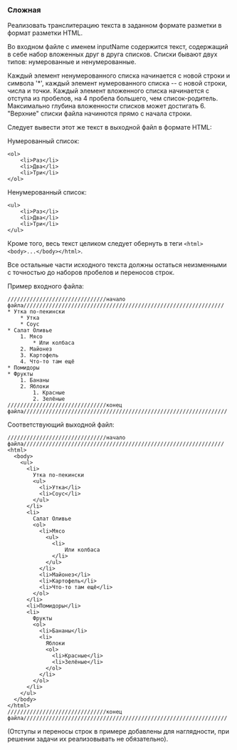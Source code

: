 ### Сложная

Реализовать транслитерацию текста в заданном формате разметки в формат разметки HTML.

Во входном файле с именем inputName содержится текст, содержащий в себе набор вложенных
друг в друга списков. Списки бывают двух типов: нумерованные и ненумерованные.

Каждый элемент ненумерованного списка начинается с новой строки и символа '*',
каждый элемент нумерованного списка -- с новой строки, числа и точки. Каждый элемент
вложенного списка начинается с отступа из пробелов, на 4 пробела большего,
чем список-родитель. Максимально глубина вложенности списков может достигать 6.
"Верхние" списки файла начинются прямо с начала строки.

Следует вывести этот же текст в выходной файл в формате HTML:

Нумерованный список:
    
    <ol>
        <li>Раз</li>
        <li>Два</li>
        <li>Три</li>
    </ol>

Ненумерованный список:

    <ul>
        <li>Раз</li>
        <li>Два</li>
        <li>Три</li>
    </ul>

Кроме того, весь текст целиком следует обернуть в теги `<html><body>...</body></html>`.

Все остальные части исходного текста должны остаться неизменными с точностью
до наборов пробелов и переносов строк.

Пример входного файла:

    ///////////////////////////////начало файла///////////////////////////////////////////////////////////////
    * Утка по-пекински
        * Утка
        * Соус
    * Салат Оливье
        1. Мясо
            * Или колбаса
        2. Майонез
        3. Картофель
        4. Что-то там ещё
    * Помидоры
    * Фрукты
        1. Бананы
        2. Яблоки
            1. Красные
            2. Зелёные
    ///////////////////////////////конец файла////////////////////////////////////////////////////////////////


Соответствующий выходной файл:
    
    ///////////////////////////////начало файла///////////////////////////////////////////////////////////////
    <html>
      <body>
        <ul>
          <li>
            Утка по-пекински
            <ul>
              <li>Утка</li>
              <li>Соус</li>
            </ul>
          </li>
          <li>
            Салат Оливье
            <ol>
              <li>Мясо
                <ul>
                  <li>
                      Или колбаса
                  </li>
                </ul>
              </li>
              <li>Майонез</li>
              <li>Картофель</li>
              <li>Что-то там ещё</li>
            </ol>
          </li>
          <li>Помидоры</li>
          <li>
            Фрукты
            <ol>
              <li>Бананы</li>
              <li>
                Яблоки
                <ol>
                  <li>Красные</li>
                  <li>Зелёные</li>
                </ol>
              </li>
            </ol>
          </li>
        </ul>
      </body>
    </html>
    ///////////////////////////////конец файла////////////////////////////////////////////////////////////////

(Отступы и переносы строк в примере добавлены для наглядности,
при решении задачи их реализовывать не обязательно).